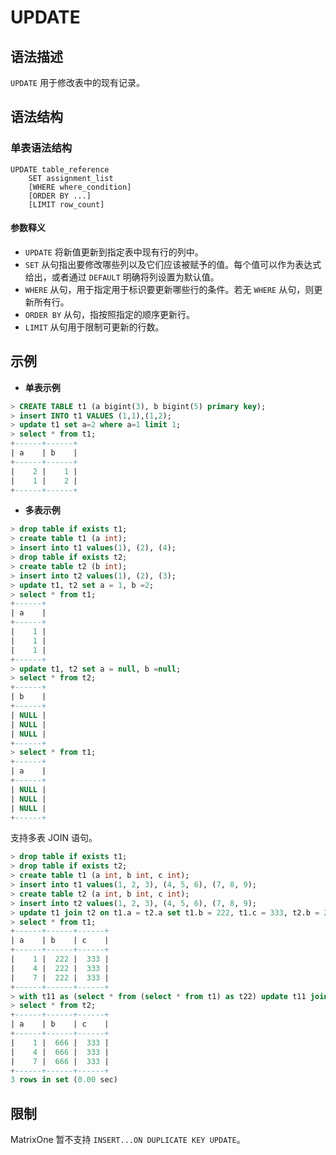 # **UPDATE**

## **语法描述**

`UPDATE` 用于修改表中的现有记录。

## **语法结构**

### **单表语法结构**

```
UPDATE table_reference
    SET assignment_list
    [WHERE where_condition]
    [ORDER BY ...]
    [LIMIT row_count]
```

#### 参数释义

- `UPDATE` 将新值更新到指定表中现有行的列中。
- `SET` 从句指出要修改哪些列以及它们应该被赋予的值。每个值可以作为表达式给出，或者通过 `DEFAULT` 明确将列设置为默认值。
- `WHERE` 从句，用于指定用于标识要更新哪些行的条件。若无 `WHERE` 从句，则更新所有行。
- `ORDER BY` 从句，指按照指定的顺序更新行。
- `LIMIT` 从句用于限制可更新的行数。

## **示例**

- **单表示例**

```sql
> CREATE TABLE t1 (a bigint(3), b bigint(5) primary key);
> insert INTO t1 VALUES (1,1),(1,2);
> update t1 set a=2 where a=1 limit 1;
> select * from t1;
+------+------+
| a    | b    |
+------+------+
|    2 |    1 |
|    1 |    2 |
+------+------+
```

- **多表示例**

```sql
> drop table if exists t1;
> create table t1 (a int);
> insert into t1 values(1), (2), (4);
> drop table if exists t2;
> create table t2 (b int);
> insert into t2 values(1), (2), (3);
> update t1, t2 set a = 1, b =2;
> select * from t1;
+------+
| a    |
+------+
|    1 |
|    1 |
|    1 |
+------+
> update t1, t2 set a = null, b =null;
> select * from t2;
+------+
| b    |
+------+
| NULL |
| NULL |
| NULL |
+------+
> select * from t1;
+------+
| a    |
+------+
| NULL |
| NULL |
| NULL |
+------+
```

支持多表 JOIN 语句。

```sql
> drop table if exists t1;
> drop table if exists t2;
> create table t1 (a int, b int, c int);
> insert into t1 values(1, 2, 3), (4, 5, 6), (7, 8, 9);
> create table t2 (a int, b int, c int);
> insert into t2 values(1, 2, 3), (4, 5, 6), (7, 8, 9);
> update t1 join t2 on t1.a = t2.a set t1.b = 222, t1.c = 333, t2.b = 222, t2.c = 333;
> select * from t1;
+------+------+------+
| a    | b    | c    |
+------+------+------+
|    1 |  222 |  333 |
|    4 |  222 |  333 |
|    7 |  222 |  333 |
+------+------+------+
> with t11 as (select * from (select * from t1) as t22) update t11 join t2 on t11.a = t2.a set t2.b = 666;
> select * from t2;
+------+------+------+
| a    | b    | c    |
+------+------+------+
|    1 |  666 |  333 |
|    4 |  666 |  333 |
|    7 |  666 |  333 |
+------+------+------+
3 rows in set (0.00 sec)
```

## **限制**

MatrixOne 暂不支持 `INSERT...ON DUPLICATE KEY UPDATE`。
